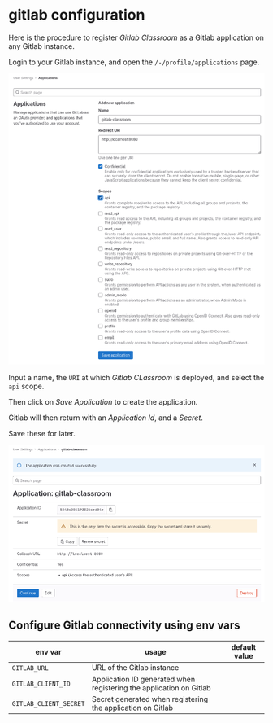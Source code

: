 # gitlab configuration

Here is the procedure to register _Gitlab Classroom_ as a Gitlab application on any Gitlab instance.

Login to your Gitlab instance, and open the `/-/profile/applications` page.

![](gitlab-create-new-application.png)

Input a name, the `URI` at which _Gitlab CLassroom_ is deployed, and select the `api` scope.

Then click on _Save Application_ to create the application.

Gitlab will then return with an _Application Id_, and a _Secret_.

Save these for later.

![](gitlab-create-application-secret.png)

## Configure Gitlab connectivity using env vars

| env var                | usage                                                               | default value |
|------------------------|---------------------------------------------------------------------|---------------|
| `GITLAB_URL`           | URL of the Gitlab instance                                          |               |
| `GITLAB_CLIENT_ID`     | Application ID generated when registering the application on Gitlab |               |
| `GITLAB_CLIENT_SECRET` | Secret  generated when registering the application on Gitlab        |               |
